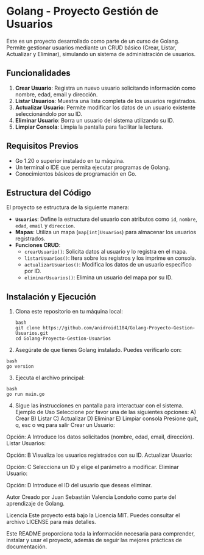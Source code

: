 # Golang - Proyecto Gestión de Usuarios

Este es un proyecto desarrollado como parte de un curso de Golang. Permite gestionar usuarios mediante un CRUD básico (Crear, Listar, Actualizar y Eliminar), simulando un sistema de administración de usuarios.

## Funcionalidades

1. **Crear Usuario**: Registra un nuevo usuario solicitando información como nombre, edad, email y dirección.
2. **Listar Usuarios**: Muestra una lista completa de los usuarios registrados.
3. **Actualizar Usuario**: Permite modificar los datos de un usuario existente seleccionándolo por su ID.
4. **Eliminar Usuario**: Borra un usuario del sistema utilizando su ID.
5. **Limpiar Consola**: Limpia la pantalla para facilitar la lectura.

## Requisitos Previos

- Go 1.20 o superior instalado en tu máquina.
- Un terminal o IDE que permita ejecutar programas de Golang.
- Conocimientos básicos de programación en Go.

## Estructura del Código

El proyecto se estructura de la siguiente manera:
- **`Usuarios`**: Define la estructura del usuario con atributos como `id`, `nombre`, `edad`, `email` y `direccion`.
- **Mapas**: Utiliza un mapa (`map[int]Usuarios`) para almacenar los usuarios registrados.
- **Funciones CRUD**:
  - `crearUsuario()`: Solicita datos al usuario y lo registra en el mapa.
  - `listarUsuarios()`: Itera sobre los registros y los imprime en consola.
  - `actualizarUsuarios()`: Modifica los datos de un usuario específico por ID.
  - `eliminarUsuarios()`: Elimina un usuario del mapa por su ID.

## Instalación y Ejecución

1. Clona este repositorio en tu máquina local:
   ```
   bash
   git clone https://github.com/anidroid1184/Golang-Proyecto-Gestion-Usuarios.git
   cd Golang-Proyecto-Gestion-Usuarios
   ```
2. Asegúrate de que tienes Golang instalado. Puedes verificarlo con:
  ```
  bash
  go version
  ```

3. Ejecuta el archivo principal:
  ```
  bash
  go run main.go
  ```

4. Sigue las instrucciones en pantalla para interactuar con el sistema.
Ejemplo de Uso
Seleccione por favor una de las siguientes opciones:
    A) Crear
    B) Listar
    C) Actualizar
    D) Eliminar
    E) Limpiar consola
Presione quit, q, esc o wq para salir
Crear un Usuario:

Opción: A
Introduce los datos solicitados (nombre, edad, email, dirección).
Listar Usuarios:

Opción: B
Visualiza los usuarios registrados con su ID.
Actualizar Usuario:

Opción: C
Selecciona un ID y elige el parámetro a modificar.
Eliminar Usuario:

Opción: D
Introduce el ID del usuario que deseas eliminar.

Autor
Creado por Juan Sebastián Valencia Londoño como parte del aprendizaje de Golang.

Licencia
Este proyecto está bajo la Licencia MIT. Puedes consultar el archivo LICENSE para más detalles.


Este README proporciona toda la información necesaria para comprender, instalar y usar el proyecto, además de seguir las mejores prácticas de documentación.
